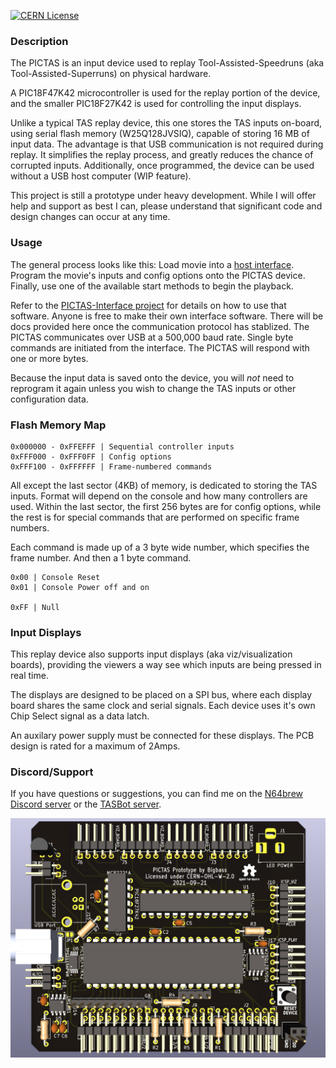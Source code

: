 [![CERN License](https://img.shields.io/badge/license-CERN%20OHL--W--V2-blue)](license/cern_ohl_w_v2.txt)
### Description
The PICTAS is an input device used to replay Tool-Assisted-Speedruns (aka Tool-Assisted-Superruns) on physical hardware.

A PIC18F47K42 microcontroller is used for the replay portion of the device, and the smaller PIC18F27K42 is used for controlling the input displays.

Unlike a typical TAS replay device, this one stores the TAS inputs on-board, using serial flash memory (W25Q128JVSIQ), capable of storing 16 MB of input data. The advantage is that USB communication is not required during replay. It simplifies the replay process, and greatly reduces the chance of corrupted inputs. Additionally, once programmed, the device can be used without a USB host computer (WIP feature).

This project is still a prototype under heavy development. While I will offer help and support as best I can, please understand that significant code and design changes can occur at any time.

### Usage
The general process looks like this: Load movie into a [host interface](https://github.com/bigbass1997/pictas-interface-rs). Program the movie's inputs and config options onto the PICTAS device. Finally, use one of the available start methods to begin the playback.

Refer to the [PICTAS-Interface project](https://github.com/bigbass1997/pictas-interface-rs) for details on how to use that software. Anyone is free to make their own interface software. There will be docs provided here once the communication protocol has stablized. The PICTAS communicates over USB at a 500,000 baud rate. Single byte commands are initiated from the interface. The PICTAS will respond with one or more bytes.

Because the input data is saved onto the device, you will _not_ need to reprogram it again unless you wish to change the TAS inputs or other configuration data.

### Flash Memory Map
```
0x000000 - 0xFFEFFF | Sequential controller inputs
0xFFF000 - 0xFFF0FF | Config options
0xFFF100 - 0xFFFFFF | Frame-numbered commands
```
All except the last sector (4KB) of memory, is dedicated to storing the TAS inputs. Format will depend on the console and how many controllers are used. Within the last sector, the first 256 bytes are for config options, while the rest is for special commands that are performed on specific frame numbers.

Each command is made up of a 3 byte wide number, which specifies the frame number. And then a 1 byte command.
```
0x00 | Console Reset
0x01 | Console Power off and on

0xFF | Null
```

### Input Displays
This replay device also supports input displays (aka viz/visualization boards), providing the viewers a way see which inputs are being pressed in real time.

The displays are designed to be placed on a SPI bus, where each display board shares the same clock and serial signals. Each device uses it's own Chip Select signal as a data latch.

An auxilary power supply must be connected for these displays. The PCB design is rated for a maximum of 2Amps.

### Discord/Support
If you have questions or suggestions, you can find me on the [N64brew Discord server](https://discord.gg/WqFgNWf) or the [TASBot server](https://discord.tas.bot/).

![pcb design](hardware/pictas-pcb/pcb-preview.png)